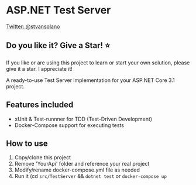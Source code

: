 # ASP.NET Test Server

[Twitter: @stvansolano](https://twitter.com/stvansolano)

## Do you like it? Give a Star! :star:

If you like or are using this project to learn or start your own solution, please give it a star. I appreciate it!

A ready-to-use Test Server implementation for your ASP.NET Core 3.1 project.

## Features included

- xUnit & Test-runnner for TDD (Test-Driven Development)
- Docker-Compose support for executing tests

## How to use
1) Copy/clone this project
2) Remove 'YourApi' folder and reference your real project
2) Modify/rename docker-compose.yml file as needed
3) Run it (cd `src/TestServer` && `dotnet test` or `docker-compose up`